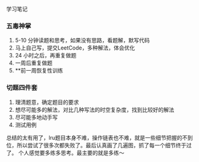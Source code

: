 学习笔记

### 五毒神掌
1. 5-10 分钟读题和思考，如果没有思路，看题解，默写代码
1. 马上自己写，提交LeetCode，多种解法，体会优化
1. 24 小时之后，再重复做题
1. 一周后重复做题
1.  **前一周恢复性训练

### 切题四件套
1. 理清题意，确定题目的要求
2. 想尽可能多的解法，对比几种写法的时空复杂度，找到比较好的解法
3. 尽可能多地动手写
4. 测试用例 

总结的太有用了，lru题目本身不难，操作链表也不难，就是一些细节把握的不到位，所以尝试了很多次都失败了。最后认真画了几遍图，抓了每一个细节终于过了。
个人感觉要多练多思考。最主要的就是多练～